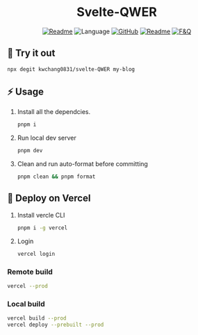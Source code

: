 <h1 align="center"> Svelte-QWER </h1>
<p align="center">
<a href="README-zh.md"><img src="https://img.shields.io/badge/README-%E4%B8%AD%E6%96%87-lightgreen" alt="Readme"></a>
<img src="https://img.shields.io/github/languages/top/kwchang0831/svelte-QWER?color=%23ff3e00" alt="Language" />
<a href="https://github.com/kwchang0831/svelte-QWER/blob/main/LICENSE"><img alt="GitHub" src="https://img.shields.io/github/license/kwchang0831/svelte-QWER" alt="License"></a>
<a href="https://svelte-qwer.vercel.app/"><img src="https://img.shields.io/badge/🚀 DEMO-Vercel-informational" alt="Readme"></a>
<a href="https://github.com/kwchang0831/svelte-QWER/discussions"><img src="https://img.shields.io/badge/💬 Discussions-F&Q-informational" alt="F&Q"></a>
</p>
</p>

## 🎉 Try it out

```bash
npx degit kwchang0831/svelte-QWER my-blog
```

## ⚡️ Usage

1. Install all the dependcies.

   ```bash
   pnpm i
   ```

1. Run local dev server

   ```bash
   pnpm dev
   ```

1. Clean and run auto-format before committing

   ```bash
   pnpm clean && pnpm format
   ```

## 🚀 Deploy on Vercel

1. Install vercle CLI

   ```bash
   pnpm i -g vercel
   ```

1. Login

   ```bash
   vercel login
   ```

### Remote build

```bash
vercel --prod
```

### Local build

```bash
vercel build --prod
vercel deploy --prebuilt --prod
```
